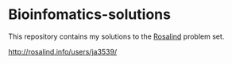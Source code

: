 # Bioinfomatics-solutions
This repository contains my solutions to the [Rosalind](http://rosalind.info/about/) problem set.


http://rosalind.info/users/ja3539/


